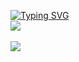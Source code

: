 

<!--
### Hi there 👋
**fun1ty/fun1ty** is a ✨ _special_ ✨ repository because its `README.md` (this file) appears on your GitHub profile.

Here are some ideas to get you started:

- 🔭 I’m currently working on ...
- 🌱 I’m currently learning ...
- 👯 I’m looking to collaborate on ...
- 🤔 I’m looking for help with ...
- 💬 Ask me about ...
- 📫 How to reach me: ...
- 😄 Pronouns: ...
- ⚡ Fun fact: ...
-->
<a href="https://git.io/typing-svg"><img src="https://readme-typing-svg.demolab.com?font=Montserrat&weight=800&size=50&pause=1000&color=2156F0&width=500&height=100&lines=Hi+there%2C+I'm+MiRi" alt="Typing SVG" /></a><br>
<img src="https://github-readme-stats.vercel.app/api/top-langs/?username=fun1ty&layout=compact"><br><br>
<img src="https://github-readme-stats.vercel.app/api?username=fun1ty&show_icons=true">
